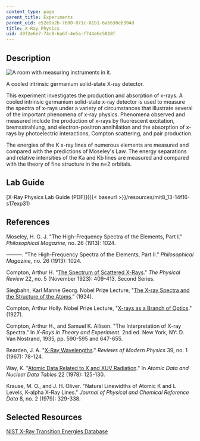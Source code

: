 ```yaml
---
content_type: page
parent_title: Experiments
parent_uid: e52e9a2b-7600-071c-81b1-6a6630eb394d
title: X-Ray Physics
uid: 49f2e6e7-74c8-6a6f-4e5a-f744e6c5818f
---
```


Description
-----------

![A room with measuring instruments in it.](BASEURL_PLACEHOLDER/resources/l31)

A cooled intrinsic germanium solid-state X-ray detector.

This experiment investigates the production and absorption of x-rays. A cooled intrinsic germanium solid-state x-ray detector is used to measure the spectra of x-rays under a variety of circumstances that illustrate several of the important phenomena of x-ray physics. Phenomena observed and measured include the production of x-rays by fluorescent excitation, bremsstrahlung, and electron-positron annihilation and the absorption of x-rays by photoelectric interactions, Compton scattering, and pair production.

The energies of the K x-ray lines of numerous elements are measured and compared with the predictions of Moseley's Law. The energy separations and relative intensities of the Ka and Kb lines are measured and compared with the theory of fine structure in the n=2 orbitals.

Lab Guide
---------

[X-Ray Physics Lab Guide (PDF)]({{< baseurl >}}/resources/mit8_13-14f16-s17exp31)

References
----------

Moseley, H. G. J. "The High-Frequency Spectra of the Elements, Part I." _Philosophical Magazine,_ no. 26 (1913): 1024.

———. "The High-Frequency Spectra of the Elements, Part II." _Philosophical Magazine,_ no. 26 (1913): 1024.

Compton, Arthur H. "[The Spectrum of Scattered X-Rays](https://journals.aps.org/pr/abstract/10.1103/PhysRev.22.409)." _The Physical Review_ 22, no. 5 (November 1923): 409-413. Second Series.

Siegbahn, Karl Manne Georg. Nobel Prize Lecture, "[The X-ray Spectra and the Structure of the Atoms](https://www.nobelprize.org/prizes/physics/1924/siegbahn/lecture/)." (1924).

Compton, Arthur Holly. Nobel Prize Lecture, "[X-rays as a Branch of Optics](https://www.nobelprize.org/prizes/physics/1927/compton/lecture/)." (1927).

Compton, Arthur H., and Samuel K. Allison. "The Interpretation of X-ray Spectra." In _X-Rays in Theory and Experiment._ 2nd ed. New York, NY: D. Van Nostrand, 1935, pp. 590-595 and 647-655.

Bearden, J. A. "[X-Ray Wavelengths](https://journals.aps.org/rmp/abstract/10.1103/RevModPhys.39.78)." _Reviews of Modern Physics_ 39, no. 1 (1967): 78-124.

Way, K. "[Atomic Data Related to X and XUV Radiation](https://www.sciencedirect.com/science/article/pii/0092640X78900128?via%3Dihub)." In _Atomic Data and Nuclear Data Tables_ 22 (1978): 125-130.

Krause, M. O., and J. H. Oliver. "Natural Linewidths of Atomic K and L Levels, K-alpha X-Ray Lines." _Journal of Physical and Chemical Reference Data_ 8, no. 2 (1979): 329-338.

Selected Resources
------------------

[NIST X-Ray Transition Energies Database](http://physics.nist.gov/PhysRefData/XrayTrans/index.html)
